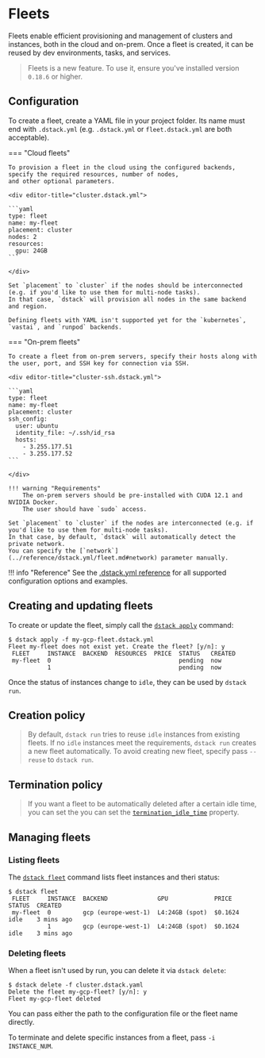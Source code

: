 # Fleets

Fleets enable efficient provisioning and management of clusters and instances, both in the cloud and on-prem. Once a
fleet is created, it can be reused by dev environments, tasks, and services.

> Fleets is a new feature. To use it, ensure you've installed version `0.18.6` or higher.

## Configuration

To create a fleet, create a YAML file in your project folder. Its name must end with `.dstack.yml` (e.g. `.dstack.yml` or `fleet.dstack.yml`
are both acceptable).

=== "Cloud fleets"

    To provision a fleet in the cloud using the configured backends, specify the required resources, number of nodes, 
    and other optional parameters.
    
    <div editor-title="cluster.dstack.yml">
    
    ```yaml
    type: fleet
    name: my-fleet
    placement: cluster
    nodes: 2
    resources:
      gpu: 24GB
    ```
    
    </div>

    Set `placement` to `cluster` if the nodes should be interconnected (e.g. if you'd like to use them for multi-node tasks). 
    In that case, `dstack` will provision all nodes in the same backend and region.
    
    Defining fleets with YAML isn't supported yet for the `kubernetes`, `vastai`, and `runpod` backends.

=== "On-prem fleets"

    To create a fleet from on-prem servers, specify their hosts along with the user, port, and SSH key for connection via SSH.

    <div editor-title="cluster-ssh.dstack.yml"> 
    
    ```yaml
    type: fleet
    name: my-fleet
    placement: cluster
    ssh_config:
      user: ubuntu
      identity_file: ~/.ssh/id_rsa
      hosts:
        - 3.255.177.51
        - 3.255.177.52
    ```
    
    </div>

    !!! warning "Requirements"
        The on-prem servers should be pre-installed with CUDA 12.1 and NVIDIA Docker. 
        The user should have `sudo` access.

    Set `placement` to `cluster` if the nodes are interconnected (e.g. if you'd like to use them for multi-node tasks).
    In that case, by default, `dstack` will automatically detect the private network. 
    You can specify the [`network`](../reference/dstack.yml/fleet.md#network) parameter manually.

!!! info "Reference"
    See the [.dstack.yml reference](reference/dstack.yml/fleet.md)
    for all supported configuration options and examples.

## Creating and updating fleets

To create or update the fleet, simply call the [`dstack apply`](reference/cli/index.md#dstack-apply) command:

<div class="termy">

```shell
$ dstack apply -f my-gcp-fleet.dstack.yml
Fleet my-fleet does not exist yet. Create the fleet? [y/n]: y
 FLEET     INSTANCE  BACKEND  RESOURCES  PRICE  STATUS   CREATED 
 my-fleet  0                                    pending  now     
           1                                    pending  now     
```

</div>

Once the status of instances change to `idle`, they can be used by `dstack run`.

## Creation policy

> By default, `dstack run` tries to reuse `idle` instances from existing fleets. 
If no `idle` instances meet the requirements, `dstack run` creates a new fleet automatically.
To avoid creating new fleet, specify pass `--reuse` to `dstack run`.

## Termination policy

> If you want a fleet to be automatically deleted after a certain idle time, you can set the 
you can set the [`termination_idle_time`](reference/dstack.yml/fleet.md#termination_idle_time) property.

## Managing fleets

### Listing fleets

The [`dstack fleet`](reference/cli/index.md#dstack-gateway-list) command lists fleet instances and theri status:

<div class="termy">

```
$ dstack fleet
 FLEET     INSTANCE  BACKEND              GPU             PRICE    STATUS  CREATED 
 my-fleet  0         gcp (europe-west-1)  L4:24GB (spot)  $0.1624  idle    3 mins ago      
           1         gcp (europe-west-1)  L4:24GB (spot)  $0.1624  idle    3 mins ago    
```

</div>

### Deleting fleets

When a fleet isn't used by run, you can delete it via `dstack delete`:

<div class="termy">

```shell
$ dstack delete -f cluster.dstack.yaml
Delete the fleet my-gcp-fleet? [y/n]: y
Fleet my-gcp-fleet deleted
```

</div>

You can pass either the path to the configuration file or the fleet name directly.

To terminate and delete specific instances from a fleet, pass `-i INSTANCE_NUM`.